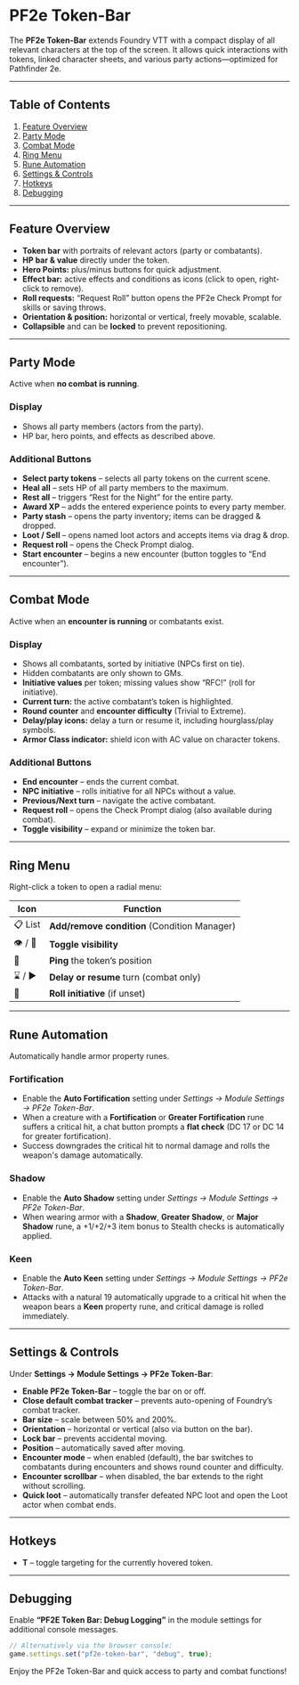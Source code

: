 # PF2e Token-Bar

The **PF2e Token-Bar** extends Foundry VTT with a compact display of all relevant characters at the top of the screen. It allows quick interactions with tokens, linked character sheets, and various party actions—optimized for Pathfinder 2e.

---

## Table of Contents

1. [Feature Overview](#feature-overview)
2. [Party Mode](#party-mode)
3. [Combat Mode](#combat-mode)
4. [Ring Menu](#ring-menu)
5. [Rune Automation](#rune-automation)
6. [Settings & Controls](#settings--controls)
7. [Hotkeys](#hotkeys)
8. [Debugging](#debugging)

---

## Feature Overview

- **Token bar** with portraits of relevant actors (party or combatants).  
- **HP bar & value** directly under the token.  
- **Hero Points:** plus/minus buttons for quick adjustment.  
- **Effect bar:** active effects and conditions as icons (click to open, right-click to remove).  
- **Roll requests:** “Request Roll” button opens the PF2e Check Prompt for skills or saving throws.
- **Orientation & position:** horizontal or vertical, freely movable, scalable.  
- **Collapsible** and can be **locked** to prevent repositioning.

---

## Party Mode

Active when **no combat is running**.

### Display

- Shows all party members (actors from the party).  
- HP bar, hero points, and effects as described above.

### Additional Buttons

- **Select party tokens** – selects all party tokens on the current scene.
- **Heal all** – sets HP of all party members to the maximum.
- **Rest all** – triggers “Rest for the Night” for the entire party.
- **Award XP** – adds the entered experience points to every party member.
- **Party stash** – opens the party inventory; items can be dragged & dropped.
- **Loot / Sell** – opens named loot actors and accepts items via drag & drop.  
- **Request roll** – opens the Check Prompt dialog.
- **Start encounter** – begins a new encounter (button toggles to “End encounter”).

---

## Combat Mode

Active when an **encounter is running** or combatants exist.

### Display

- Shows all combatants, sorted by initiative (NPCs first on tie).
- Hidden combatants are only shown to GMs.
- **Initiative values** per token; missing values show “RFC!” (roll for initiative).
- **Current turn:** the active combatant’s token is highlighted.
- **Round counter** and **encounter difficulty** (Trivial to Extreme).
- **Delay/play icons:** delay a turn or resume it, including hourglass/play symbols.
- **Armor Class indicator:** shield icon with AC value on character tokens.

### Additional Buttons

- **End encounter** – ends the current combat.  
- **NPC initiative** – rolls initiative for all NPCs without a value.  
- **Previous/Next turn** – navigate the active combatant.  
- **Request roll** – opens the Check Prompt dialog (also available during combat).
- **Toggle visibility** – expand or minimize the token bar.

---

## Ring Menu

Right-click a token to open a radial menu:

| Icon | Function |
|------|----------|
| 📋 List | **Add/remove condition** (Condition Manager) |
| 👁️ / 🚫 | **Toggle visibility** |
| 🎯 | **Ping** the token’s position |
| ⌛ / ▶️ | **Delay or resume** turn (combat only) |
| 🎲 | **Roll initiative** (if unset) |

---

## Rune Automation

Automatically handle armor property runes.

### Fortification

- Enable the **Auto Fortification** setting under *Settings → Module Settings → PF2e Token-Bar*.
- When a creature with a **Fortification** or **Greater Fortification** rune suffers a critical hit, a chat button prompts a **flat check** (DC 17 or DC 14 for greater fortification).
- Success downgrades the critical hit to normal damage and rolls the weapon's damage automatically.

### Shadow

- Enable the **Auto Shadow** setting under *Settings → Module Settings → PF2e Token-Bar*.
- When wearing armor with a **Shadow**, **Greater Shadow**, or **Major Shadow** rune, a +1/+2/+3 item bonus to Stealth checks is automatically applied.

### Keen

- Enable the **Auto Keen** setting under *Settings → Module Settings → PF2e Token-Bar*.
- Attacks with a natural 19 automatically upgrade to a critical hit when the weapon bears a **Keen** property rune, and critical damage is rolled immediately.

---

## Settings & Controls

Under **Settings → Module Settings → PF2e Token-Bar**:

- **Enable PF2e Token-Bar** – toggle the bar on or off.  
- **Close default combat tracker** – prevents auto-opening of Foundry’s combat tracker.  
- **Bar size** – scale between 50% and 200%.  
- **Orientation** – horizontal or vertical (also via button on the bar).  
- **Lock bar** – prevents accidental moving.
- **Position** – automatically saved after moving.
- **Encounter mode** – when enabled (default), the bar switches to combatants during encounters and shows round counter and difficulty.
- **Encounter scrollbar** – when disabled, the bar extends to the right without scrolling.
- **Quick loot** – automatically transfer defeated NPC loot and open the Loot actor when combat ends.

---

## Hotkeys

- **T** – toggle targeting for the currently hovered token.

---

## Debugging

Enable **“PF2E Token Bar: Debug Logging”** in the module settings for additional console messages.

```javascript
// Alternatively via the browser console:
game.settings.set("pf2e-token-bar", "debug", true);
```

Enjoy the PF2e Token-Bar and quick access to party and combat functions!

